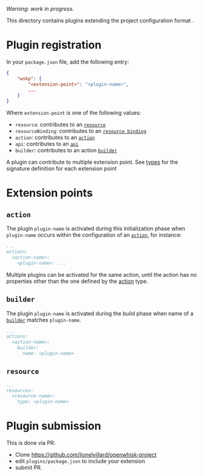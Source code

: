 *Warning: work in progress.*

This directory contains plugins extending the project configuration format .

# Plugin registration

In your `package.json` file, add the following entry:

```json
{
    "wskp": {
        "<extension-point>": "<plugin-name>",
        ...
    }
}
```

Where `extension-point` is one of the following values:
- `resource`: contributes to an [`resource`](../docs/format.md#resource)
- `resourceBinding`: contributes to an [`resource binding`](../docs/format.md#resourceBinding)
- `action`: contributes to an [`action`](../docs/format.md#action)
- `api`: contributes to an [`api`](../docs/format.md#api)
- `builder`: contributes to an action [`builder`](../docs/format.md#builder)

A plugin can contribute to multiple extension point. See [types](https://github.com/lionelvillard/openwhisk-project/blob/master/libs/types.ts) for the signature definition for each extension point

# Extension points

## `action`

The plugin `plugin-name` is activated during this initialization phase when `plugin-name` occurs
within the configuration of an [`action`](../docs/format.md#action), for instance:

```yaml
...
actions:
  <action-name>:
    <plugin-name>: ...
```

Multiple plugins can be activated for the same action, until the action has no properties other than the one defined by the [action](../docs/format.md#action) type.

## `builder`

The plugin `plugin-name` is activated during the build phase when name of a [`builder`](../docs/format.md#builder) matches `plugin-name`.

```yaml
...
actions:
  <action-name>:
    builder:
      name: <plugin-name>
```

## `resource`

```yaml
...
resources:
  <resource-name>:
    type: <plugin-name>
```

# Plugin submission

This is done via PR:
- Clone https://github.com/lionelvillard/openwhisk-project
- edit `plugins/package.json` to include your extension
- submit PR.
